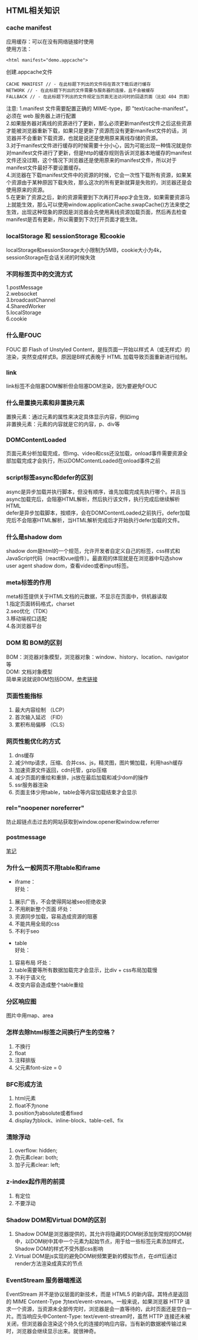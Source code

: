 ## HTML相关知识

### cache manifest 
应用缓存：可以在没有网络链接时使用<br>
使用方法：
```
<html manifest="demo.appcache">
```
创建.appcache文件
```
CACHE MANIFEST // - 在此标题下列出的文件将在首次下载后进行缓存
NETWORK // - 在此标题下列出的文件需要与服务器的连接，且不会被缓存
FALLBACK // - 在此标题下列出的文件规定当页面无法访问时的回退页面（比如 404 页面）
```
注意:
1.manifest 文件需要配置正确的 MIME-type，即 "text/cache-manifest"。必须在 web 服务器上进行配置<br>
2.如果服务器对离线的资源进行了更新，那么必须更新manifest文件之后这些资源才能被浏览器重新下载，如果只是更新了资源而没有更新manifest文件的话，浏览器并不会重新下载资源，也就是说还是使用原来离线存储的资源。<br>
3.对于manifest文件进行缓存的时候需要十分小心，因为可能出现一种情况就是你对manifest文件进行了更新，但是http的缓存规则告诉浏览器本地缓存的manifest文件还没过期，这个情况下浏览器还是使用原来的manifest文件，所以对于manifest文件最好不要设置缓存。<br>
4.浏览器在下载manifest文件中的资源的时候，它会一次性下载所有资源，如果某个资源由于某种原因下载失败，那么这次的所有更新就算是失败的，浏览器还是会使用原来的资源。<br>
5.在更新了资源之后，新的资源需要到下次再打开app才会生效，如果需要资源马上就能生效，那么可以使用window.applicationCache.swapCache()方法来使之生效，出现这种现象的原因是浏览器会先使用离线资源加载页面，然后再去检查manifest是否有更新，所以需要到下次打开页面才能生效。<br>

### localStorage 和 sessionStorage 和cookie
localStorage和sessionStorage大小限制为5MB，cookie大小为4k，sessionStorage在会话关闭的时候失效

### 不同标签页中的交流方式
1.postMessage<br>
2.websocket<br>
3.broadcastChannel<br>
4.SharedWorker<br>
5.localStorage<br>
6.cookie

### 什么是FOUC
FOUC 即 Flash of Unstyled Content，是指页面一开始以样式 A（或无样式）的渲染，突然变成样式B。原因是B样式表晚于 HTML 加载导致页面重新进行绘制。

### link
link标签不会阻塞DOM解析但会阻塞DOM渲染，因为要避免FOUC

### 什么是置换元素和非置换元素
置换元素：通过元素的属性来决定具体显示内容，例如img<br>
非置换元素：元素的内容就是它的内容，p、div等

### DOMContentLoaded
页面元素分析加载完成，但img、video和css还没加载，onload事件需要资源全部加载完成才会执行，所以DOMContentLoaded在onload事件之前

### script标签async和defer的区别
async是异步加载并执行脚本，但没有顺序，谁先加载完成先执行哪个。并且当async加载完后，会阻塞HTML解析，然后执行该文件，执行完成后继续解析HTML<br>
defer是异步加载脚本，按顺序，会在DOMContentLoaded之前执行。defer加载完后不会阻塞HTML解析，当HTML解析完成后才开始执行defer加载的文件。

### 什么是shadow dom
shadow dom是html的一个规范，允许开发者自定义自己的标签，css样式和JavaScript代码（react和vue组件）。最直观的体现就是在浏览器中勾选show user agent shadow dom，查看video或者input标签。

### meta标签的作用
meta标签提供关于HTML文档的元数据，不显示在页面中，供机器读取<br>
1.指定页面转码格式，charset<br>
2.seo优化（TDK）<br>
3.移动端视口适配<br>
4.各浏览器平台

### DOM 和 BOM的区别
BOM：浏览器对象模型，浏览器对象：window、history、location、navigator等<br>
DOM: 文档对象模型<br>
简单来说就说BOM包括DOM，[参考链接](https://github.com/haizlin/fe-interview/issues/110)

### 页面性能指标
1. 最大内容绘制 （LCP）
1. 首次输入延迟 （FID）
1. 累积布局偏移 （CLS）

### 网页性能优化的方式
1. dns缓存<br>
2. 减少http请求，压缩、合并css、js，精灵图，图片懒加载，利用hash缓存<br>
3. 加速资源文件返回，cdn托管，gzip压缩<br>
4. 减少页面的重绘和重排，js放在最后加载和减少dom的操作<br>
5. ssr服务器渲染<br>
6. 页面主体少用table，table会等内容加载结束才会显示

### rel="noopener noreferrer"
防止超链点击过去的网站获取到window.opener和window.referrer

### postmessage
[笔记](./postmessage.md)

### 为什么一般网页不用table和iframe
* iframe：<br>
好处：
1. 展示广告，不会使得网站被seo拒绝收录
2. 不用刷新整个页面
坏处：
1. 资源同步加载，容易造成资源的阻塞
2. 不能共用全局的css
3. 不利于seo

* table<br>
好处：
1. 容易布局
坏处：
1. table需要等所有数据加载完才会显示，比div + css布局加载慢
2. 不利于语义化
3. 改变内容会造成整个table重绘

### 分区响应图
图片中用map、area

### 怎样去除html标签之间换行产生的空格？
1. 不换行
2. float
3. 注释排版
4. 父元素font-size = 0

### BFC形成方法
1. html元素
2. float不为none
3. position为absolute或者fixed
4. display为block、inline-block、table-cell、fix

### 清除浮动
1. overflow: hidden;
2. 伪元素clear: both;
3. 加子元素clear: left;

### z-index起作用的前提
1. 有定位
2. 不要浮动

### Shadow DOM和Virtual DOM的区别
1. Shadow DOM是浏览器提供的，其允许将隐藏的DOM树添加到常规的DOM树中，以DOM树中其中一个元素为起始节点，用于给一些标签元素添加样式，Shadow DOM的样式不受外部css影响
2. Virtual DOM是js实现的避免DOM树频繁更新的模拟节点，在diff后通过render方法渲染成真实的节点

### EventStream 服务器端推送
EventStream 并不是协议层面的新技术，而是 HTML5 的新内容。其特点是返回的 MIME Content-Type 为text/event-stream。一般来说，如果浏览器 HTTP 请求一个资源，当资源未全部传完时，浏览器是会一直等待的，此时页面还是空白一片。而当响应头中Content-Type: text/event-stream时，虽然 HTTP 连接还未被关闭，但浏览器会渲染这个持久化的连接的响应内容。当有新的数据被传输过来时，浏览器会继续显示出来。就很神奇。
